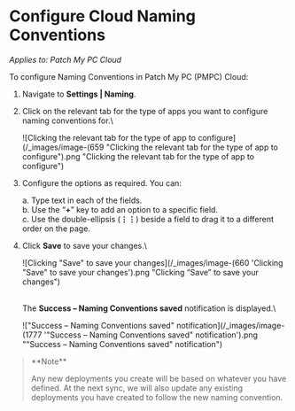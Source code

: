 # Configure Cloud Naming Conventions

_Applies to: Patch My PC Cloud_

To configure Naming Conventions in Patch My PC (PMPC) Cloud:

1. Navigate to **Settings | Naming**.
2.  Click on the relevant tab for the type of apps you want to configure naming conventions for.\


    ![Clicking the relevant tab for the type of app to configure](/_images/image-(659 "Clicking the relevant tab for the type of app to configure").png "Clicking the relevant tab for the type of app to configure")


3.  Configure the options as required. You can:

    a. Type text in each of the fields.\
    b. Use the “**+**” key to add an option to a specific field.\
    c. Use the double-ellipsis (**⋮⋮**) beside a field to drag it to a different order on the page.
4.  Click **Save** to save your changes.\


    ![Clicking "Save" to save your changes](/_images/image-(660 'Clicking "Save" to save your changes').png "Clicking “Save” to save your changes")

    \
    The **Success – Naming Conventions saved** notification is displayed.\


    !["Success – Naming Conventions saved" notification](/_images/image-(1777 '"Success – Naming Conventions saved" notification').png "&#x22;Success – Naming Conventions saved&#x22; notification")

<blockquote class="wp-block-quote">
<p>**Note**</p>
<p>Any new deployments you create will be based on whatever you have defined. At the next sync, we will also update any existing deployments you have created to follow the new naming convention.</p>
</blockquote>